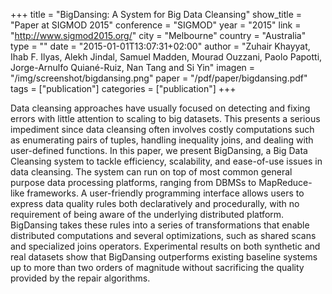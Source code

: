 +++
title = "BigDansing: A System for Big Data Cleansing"
show_title = "Paper at SIGMOD 2015"
conference = "SIGMOD"
year = "2015"
link = "http://www.sigmod2015.org/"
city = "Melbourne"
country =  "Australia"
type = ""
date = "2015-01-01T13:07:31+02:00"
author = "Zuhair Khayyat, Ihab F. Ilyas, Alekh Jindal, Samuel Madden, Mourad Ouzzani, Paolo Papotti, Jorge-Arnulfo Quiané-Ruiz, Nan Tang and Si Yin"
imagen = "/img/screenshot/bigdansing.png"
paper = "/pdf/paper/bigdansing.pdf"
tags = ["publication"]
categories = ["publication"]
+++

Data cleansing approaches have usually focused on detecting and fixing errors with little attention to scaling to big datasets. This presents a serious impediment since data cleansing often involves costly computations such as enumerating pairs of tuples, handling inequality joins, and dealing with user-defined functions. In this paper, we present BigDansing, a Big Data Cleansing system to tackle efficiency, scalability, and ease-of-use issues in data cleansing. The system can run on top of most common general purpose data processing platforms, ranging from DBMSs to MapReduce-like frameworks. A user-friendly programming interface allows users to express data quality rules both declaratively and procedurally, with no requirement of being aware of the underlying distributed platform. BigDansing takes these rules into a series of transformations that enable distributed computations and several optimizations, such as shared scans and specialized joins operators. Experimental results on both synthetic and real datasets show that BigDansing outperforms existing baseline systems up to more than two orders of magnitude without sacrificing the quality provided by the repair algorithms.
